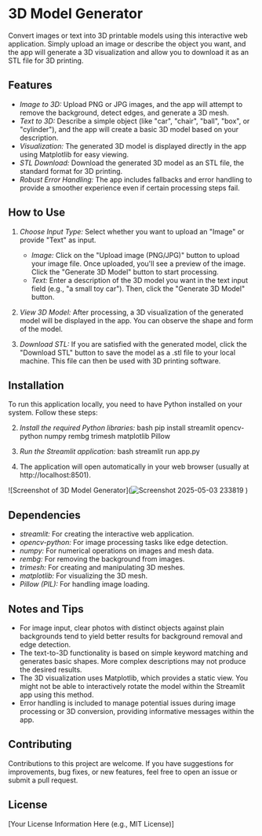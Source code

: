 # 3D Model Generator



Convert images or text into 3D printable models using this interactive web application. Simply upload an image or describe the object you want, and the app will generate a 3D visualization and allow you to download it as an STL file for 3D printing.

## Features

-   *Image to 3D:* Upload PNG or JPG images, and the app will attempt to remove the background, detect edges, and generate a 3D mesh.
-   *Text to 3D:* Describe a simple object (like "car", "chair", "ball", "box", or "cylinder"), and the app will create a basic 3D model based on your description.
-   *Visualization:* The generated 3D model is displayed directly in the app using Matplotlib for easy viewing.
-   *STL Download:* Download the generated 3D model as an STL file, the standard format for 3D printing.
-   *Robust Error Handling:* The app includes fallbacks and error handling to provide a smoother experience even if certain processing steps fail.

## How to Use

1.  *Choose Input Type:* Select whether you want to upload an "Image" or provide "Text" as input.

    -   *Image:* Click on the "Upload image (PNG/JPG)" button to upload your image file. Once uploaded, you'll see a preview of the image. Click the "Generate 3D Model" button to start processing.
    -   *Text:* Enter a description of the 3D model you want in the text input field (e.g., "a small toy car"). Then, click the "Generate 3D Model" button.

2.  *View 3D Model:* After processing, a 3D visualization of the generated model will be displayed in the app. You can observe the shape and form of the model.

3.  *Download STL:* If you are satisfied with the generated model, click the "Download STL" button to save the model as a .stl file to your local machine. This file can then be used with 3D printing software.

## Installation

To run this application locally, you need to have Python installed on your system. Follow these steps:


    

2.  *Install the required Python libraries:*
    bash
    pip install streamlit opencv-python numpy rembg trimesh matplotlib Pillow
    

3.  *Run the Streamlit application:*
    bash
    streamlit run app.py

5.  The application will open automatically in your web browser (usually at http://localhost:8501).


![Screenshot of 3D Model Generator](![Screenshot 2025-05-03 233819](https://github.com/user-attachments/assets/55456ee0-395a-449d-964f-22c576b38ed2)
)

## Dependencies

-   *streamlit:* For creating the interactive web application.
-   *opencv-python:* For image processing tasks like edge detection.
-   *numpy:* For numerical operations on images and mesh data.
-   *rembg:* For removing the background from images.
-   *trimesh:* For creating and manipulating 3D meshes.
-   *matplotlib:* For visualizing the 3D mesh.
-   *Pillow (PIL):* For handling image loading.

## Notes and Tips

-   For image input, clear photos with distinct objects against plain backgrounds tend to yield better results for background removal and edge detection.
-   The text-to-3D functionality is based on simple keyword matching and generates basic shapes. More complex descriptions may not produce the desired results.
-   The 3D visualization uses Matplotlib, which provides a static view. You might not be able to interactively rotate the model within the Streamlit app using this method.
-   Error handling is included to manage potential issues during image processing or 3D conversion, providing informative messages within the app.

## Contributing

Contributions to this project are welcome. If you have suggestions for improvements, bug fixes, or new features, feel free to open an issue or submit a pull request.

## License

[Your License Information Here (e.g., MIT License)]





